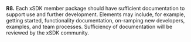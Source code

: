 **R8.** Each xSDK member package should have sufficient documentation to support use and further development. Elements may include, for example, getting started, functionality documentation, on-ramping new developers, examples, and team processes. Sufficiency of documentation will be reviewed by the xSDK community.
